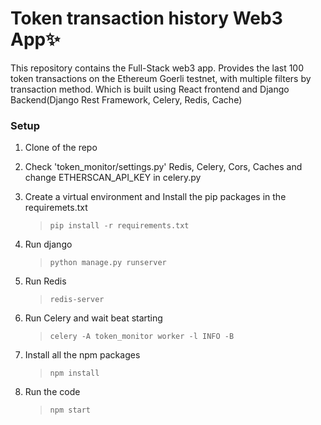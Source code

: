# Token transaction history Web3 App✨

This repository contains the Full-Stack web3 app. Provides the last 100 token transactions on the Ethereum Goerli testnet, with multiple filters by transaction method. Which is built using React frontend and Django Backend(Django Rest Framework, Celery, Redis, Cache)


### Setup

1. Clone of the repo

2. Check 'token_monitor/settings.py' Redis, Celery, Cors, Caches and change ETHERSCAN_API_KEY in celery.py

3. Create a virtual environment and Install the pip packages in the requiremets.txt
    > `pip install -r requirements.txt`

4. Run django 
    > `python manage.py runserver` 

5. Run Redis
    > `redis-server`

6. Run Celery and wait beat starting
    > `celery -A token_monitor worker -l INFO -B`

7. Install all the npm packages
    > `npm install`

8. Run the code
    > `npm start`



   